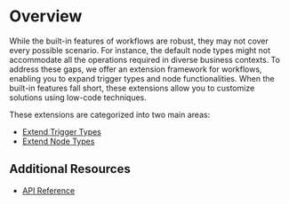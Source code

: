 # Overview

While the built-in features of workflows are robust, they may not cover every possible scenario. For instance, the default node types might not accommodate all the operations required in diverse business contexts. To address these gaps, we offer an extension framework for workflows, enabling you to expand trigger types and node functionalities. When the built-in features fall short, these extensions allow you to customize solutions using low-code techniques.

These extensions are categorized into two main areas:

- [Extend Trigger Types](./trigger.md)
- [Extend Node Types](./instruction.md)

## Additional Resources

- [API Reference](./api.md)
